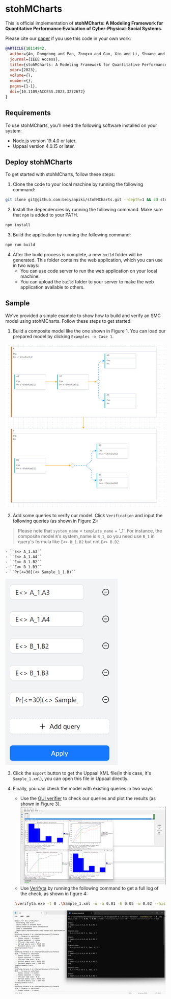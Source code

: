 # stohMCharts

This is official implementation of **stohMCharts: A Modeling Framework for Quantitative Performance Evaluation of Cyber-Physical-Social Systems.**

Please cite our [paper](https://ieeexplore.ieee.org/document/10114942) if you use this code in your own work:
```bibtex
@ARTICLE{10114942,
  author={An, Dongdong and Pan, Zongxu and Gao, Xin and Li, Shuang and Yin, Ling and Li, Tengfei},
  journal={IEEE Access}, 
  title={stohMCharts: A Modeling Framework for Quantitative Performance Evaluation of Cyber-Physical-Social Systems}, 
  year={2023},
  volume={},
  number={},
  pages={1-1},
  doi={10.1109/ACCESS.2023.3272672}
}
```

## Requirements

To use stohMCharts, you'll need the following software installed on your system:
- Node.js version 19.4.0 or later.
- Uppaal version 4.0.15 or later.
 
## Deploy stohMCharts

To get started with stohMCharts, follow these steps:

1. Clone the code to your local machine by running the following command:

```bash
git clone git@github.com:beiyanpiki/stohMCharts.git --depth=1 && cd stohMCharts
```

2. Install the dependencies by running the following command. Make sure that `npm` is added to your PATH.

```bash
npm install
```

3. Build the application by running the following command:

```bash
npm run build
```

4. After the build process is complete, a new `build` folder will be generated. This folder contains the web application, which you can use in two ways:
    - You can use code server to run the web application on your local machine.
    - You can upload the `build` folder to your server to make the web application available to others.

## Sample

We've provided a simple example to show how to build and verify an SMC model using stohMCharts. Follow these steps to get started:

1. Build a composite model like the one shown in Figure 1. You can load our prepared model by clicking `Examples -> Case 1`.

![Figure 1](doc/figure1.png)


2. Add some queries to verify our model. Click `Verification` and input the following queries (as shown in Figure 2):
> Please note that `system_name` = `template_name` + '_1'. For instance, the composite model `B`'s system_name is `B_1`, so you need use `B_1` in query's formula like `E<> B_1.B2` but not `E<> B.B2`

    - ``E<> A_1.A3``
    - ``E<> A_1.A4``
    - ``E<> B_1.B2``
    - ``E<> B_1.B3``
    - ``Pr[<=30](<> Sample_1_1.B)``

![Figure 2](doc/figure2.png)

3. Click the `Export` button to get the Uppaal XML file(in this case, it's `Sample_1.xml`), you can open this file in Uppaal directly.

4. Finally, you can check the model with existing queries in two ways:
    - Use the [GUI verifier](https://docs.uppaal.org/gui-reference/verifier/) to check our queries and plot the results (as shown in Figure 3).
    ![Figure 3](doc/figure3.png)
    - Use [Verifyta](https://docs.uppaal.org/toolsandapi/verifyta/) by running the following command to get a full log of the check, as shown in figure 4:
    ```bash
    .\verifyta.exe -t 0 .\Sample_1.xml -u -a 0.01 -E 0.05 -w 0.02 --histogram-bar-count 50  --state-representation 3  > out
    ```
    ![Figure 4](doc/figure4.png)
